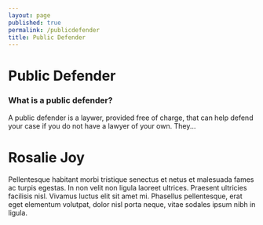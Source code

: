 ```yaml
---
layout: page
published: true
permalink: /publicdefender
title: Public Defender
---
```


# Public Defender

### What is a public defender?

A public defender is a laywer, provided free of charge, that can help defend your case if you do not have a lawyer of your own. They...

# Rosalie Joy

Pellentesque habitant morbi tristique senectus et netus et malesuada fames ac turpis egestas. In non velit non ligula laoreet ultrices. Praesent ultricies facilisis nisl. Vivamus luctus elit sit amet mi. Phasellus pellentesque, erat eget elementum volutpat, dolor nisl porta neque, vitae sodales ipsum nibh in ligula. 
